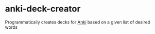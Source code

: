 # anki-deck-creator

Programmatically creates decks for [Anki](https://apps.ankiweb.net/) based on a 
given list of desired words
